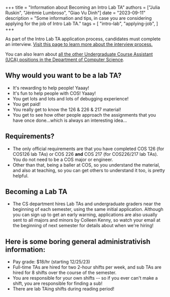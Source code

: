 +++
title = "Information about Becoming an Intro Lab TA"
authors = ["Julia Ruskin", "Jérémie Lumbroso", "Giao Vu Dinh"]
date = "2023-09-11"
description = "Some information and tips, in case you are considering applying for the job of Intro Lab TA."
tags = [
    "intro-lab",
    "applying-job",
]
+++

As part of the Intro Lab TA application process, candidates must complete an interview. [Visit this page to learn more about the interview process.](https://ugradjobs.cs.princeton.edu/docs/applicants/interview/) 

You can also learn about [all the other Undergraduate Course Assistant (UCA) positions in the Department of Computer Science](https://ugradjobs.cs.princeton.edu/docs/applicants/jobs/).

## Why would you want to be a lab TA?

- It's rewarding to help people! Yaaay!
- It's fun to help people with COS! Yaaay!
- You get lots and lots and lots of debugging experience!
- You get paid!
- You really get to know the 126 & 226 & 217 material!
- You get to see how other people approach the assignments that you have once done...which is always an interesting idea...

## Requirements?

- The only official requirements are that you have completed COS 126 (for COS126 lab TAs) or COS 226 **and** COS 217 (for COS226/217 lab TAs). You do not need to be a COS major or engineer.
- Other than that, being a baller at COS, so you understand the material, and also at teaching, so you can get others to understand it too, is pretty helpful.

## Becoming a Lab TA

- The CS department hires Lab TAs and undergraduate graders near the beginning of each semester, using the same initial application. Although you can sign up to get an early warning, applications are also usually sent to all majors and minors by Colleen Kenny, so watch your email at the beginning of next semester for details about when we're hiring!

## Here is some boring general administrativish information:

- Pay grade: $18/hr (starting 12/25/23)
- Full-time TAs are hired for two 2-hour shifts per week, and sub TAs are hired for 8 shifts over the course of the semester. 
- You are responsible for your own shifts -- so if you ever can't make a shift, you are responsible for finding a sub!
- There are lab TAing shifts during reading period!

